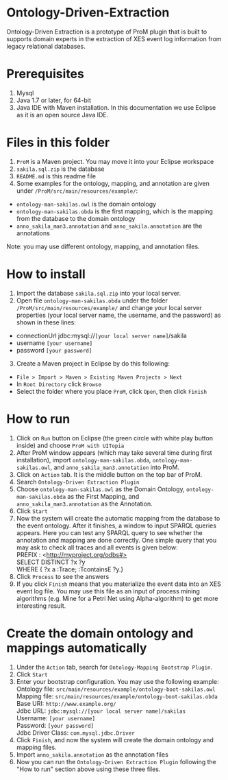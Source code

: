 # Ontology-Driven-Extraction
Ontology-Driven Extraction is a prototype of ProM plugin that is built to supports domain experts in the extraction of XES event log information from legacy relational databases.

# Prerequisites
1. Mysql
2. Java 1.7 or later, for 64-bit
3. Java IDE with Maven installation. In this documentation we use Eclipse as it is an open source Java IDE.

# Files in this folder
1. `ProM` is a Maven project. You may move it into your Eclipse workspace
2. `sakila.sql.zip` is the database
3. `README.md` is this readme file
4. Some examples for the ontology, mapping, and annotation are given under `/ProM/src/main/resources/example/`:
  * `ontology-man-sakilas.owl` is the domain ontology
  * `ontology-man-sakilas.obda` is the first mapping, which is the mapping from the database to the domain ontology
  * `anno_sakila_man3.annotation` and `anno_sakila.annotation` are the annotations

Note: you may use different ontology, mapping, and annotation files.

# How to install
1. Import the database `sakila.sql.zip` into your local server.
2. Open file `ontology-man-sakilas.obda` under the folder `/ProM/src/main/resources/example/` and change your local server properties (your local server name, the username, and the password) as shown in these lines:
  * connectionUrl	jdbc:mysql://`[your local server name]`/sakila
  * username	`[your username]`
  * password	`[your password]` <br />
3. Create a Maven project in Eclipse by do this following:
  * `File > Import > Maven > Existing Maven Projects > Next` 
  * In `Root Directory` click `Browse`
  * Select the folder where you place `ProM`, click `Open`, then click `Finish`

# How to run
1. Click on `Run` button on Eclipse (the green circle with white play button inside) and choose `ProM with UITopia` 
2. After ProM window appears (which may take several time during first installation), import `ontology-man-sakilas.obda`, `ontology-man-sakilas.owl`, and `anno_sakila_man3.annotation` into ProM.
3. Click on `Action` tab. It is the middle button on the top bar of ProM.
4. Search `Ontology-Driven Extraction Plugin` 
5. Choose `ontology-man-sakilas.owl` as the Domain Ontology, `ontology-man-sakilas.obda` as the First Mapping, and `anno_sakila_man3.annotation` as the Annotation.
6. Click `Start`
7. Now the system will create the automatic mapping from the database to the event ontology. After it finishes, a window to input SPARQL queries appears. Here you can test any SPARQL query to see whether the annotation and mapping are done correctly. One simple query that you may ask to check all traces and all events is given below: <br />
PREFIX : \<http://myproject.org/odbs#> <br />
SELECT DISTINCT ?x ?y<br />
WHERE { ?x a :Trace; :TcontainsE ?y.}
8. Click `Process` to see the answers
9. If you click `Finish` means that you materialize the event data into an XES event log file.  You may use this file as an input of process mining algorithms (e.g. Mine for a Petri Net using Alpha-algorithm) to get more interesting result.

# Create the domain ontology and mappings automatically
1. Under the `Action` tab, search for `Ontology-Mapping Bootstrap Plugin`.
2. Click `Start`
3. Enter your bootstrap configuration. You may use the following example: <br />
Ontology file: `src/main/resources/example/ontology-boot-sakilas.owl` <br />
Mapping file: `src/main/resources/example/ontology-boot-sakilas.obda` <br />
Base URI: `http://www.example.org/` <br />
Jdbc URL: `jdbc:mysql://[your local server name]/sakilas` <br />
Username: `[your username]` <br />
Password: `[your password]` <br />
Jdbc Driver Class: `com.mysql.jdbc.Driver` <br />
4. Click `Finish`, and now the system will create the domain ontology and mapping files.
5. Import `anno_sakila.annotation` as the annotation files
6. Now you can run the `Ontology-Driven Extraction Plugin` following the "How to run" section above using these three files.




